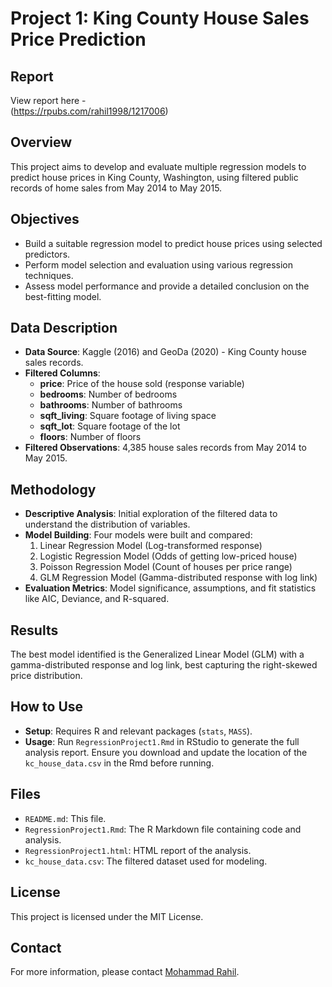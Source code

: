 # Project 1: King County House Sales Price Prediction

## Report
View report here -  
(https://rpubs.com/rahil1998/1217006)

## Overview
This project aims to develop and evaluate multiple regression models to predict house prices in King County, Washington, using filtered public records of home sales from May 2014 to May 2015.

## Objectives
- Build a suitable regression model to predict house prices using selected predictors.
- Perform model selection and evaluation using various regression techniques.
- Assess model performance and provide a detailed conclusion on the best-fitting model.

## Data Description
- **Data Source**: Kaggle (2016) and GeoDa (2020) - King County house sales records.
- **Filtered Columns**:
  - **price**: Price of the house sold (response variable)
  - **bedrooms**: Number of bedrooms
  - **bathrooms**: Number of bathrooms
  - **sqft_living**: Square footage of living space
  - **sqft_lot**: Square footage of the lot
  - **floors**: Number of floors
- **Filtered Observations**: 4,385 house sales records from May 2014 to May 2015.

## Methodology
- **Descriptive Analysis**: Initial exploration of the filtered data to understand the distribution of variables.
- **Model Building**: Four models were built and compared:
  1. Linear Regression Model (Log-transformed response)
  2. Logistic Regression Model (Odds of getting low-priced house)
  3. Poisson Regression Model (Count of houses per price range)
  4. GLM Regression Model (Gamma-distributed response with log link)
- **Evaluation Metrics**: Model significance, assumptions, and fit statistics like AIC, Deviance, and R-squared.

## Results
The best model identified is the Generalized Linear Model (GLM) with a gamma-distributed response and log link, best capturing the right-skewed price distribution.

## How to Use
- **Setup**: Requires R and relevant packages (`stats`, `MASS`).
- **Usage**: Run `RegressionProject1.Rmd` in RStudio to generate the full analysis report. Ensure you download and update the location of the `kc_house_data.csv` in the Rmd before running.

## Files
- `README.md`: This file.
- `RegressionProject1.Rmd`: The R Markdown file containing code and analysis.
- `RegressionProject1.html`: HTML report of the analysis.
- `kc_house_data.csv`: The filtered dataset used for modeling.

## License
This project is licensed under the MIT License.

## Contact
For more information, please contact [Mohammad Rahil](mailto:smrahil98@gmail.com).
